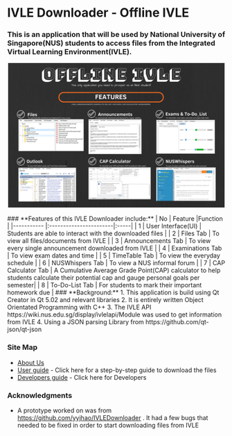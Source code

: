 # IVLE Downloader - Offline IVLE

### This is an **application** that will be used by National University of Singapore(NUS) students to access files from the Integrated Virtual Learning Environment(IVLE).
<p align="center"><img src="https://github.com/Geraldcdx/IVLEDownloader/blob/master/docs/pics/Offline%20IVLE.png"width="500"></p>
### **Features of this IVLE Downloader include:**
| No       | Feature      |Function  |
|----------- |:-----------------------|:-----|
| 1             | User Interface(UI) | Students are able to interact with the downloaded files |
| 2             | Files Tab | To view all files/documents from IVLE |
| 3           | Announcements Tab | To view every single announcement downloaded from IVLE |
| 4   | Examinations Tab | To view exam dates and time |
| 5   | TimeTable Tab | To view the everyday schedule |
| 6   | NUSWhispers Tab | To view a NUS informal forum |
| 7   | CAP Calculator Tab | A Cumulative Average Grade Point(CAP) calculator to help students calculate their potential cap and gauge personal goals per semester|
| 8   | To-Do-List Tab  | For students to mark their important homework due |
### **Background:** 
  1. This application is build using Qt Creator in Qt 5.02 and relevant libraries
  2. It is entirely written Object Orientated Programming with C++
  3. The IVLE API https://wiki.nus.edu.sg/display/ivlelapi/Module was used to get information from IVLE
  4. Using a JSON parsing Library from https://github.com/qt-json/qt-json 
  
### Site Map
* [About Us](https://github.com/Geraldcdx/IVLEDownloader/blob/master/docs/Aboutus.md)
* [User guide](https://github.com/Geraldcdx/IVLEDownloader/blob/master/docs/Userguide.md) - Click here for a step-by-step guide to download the files
* [Developers guide](https://github.com/Geraldcdx/IVLEDownloader/blob/master/docs/Developerguide.md) - Click here for Developers

### Acknowledgments
* A prototype worked on was from https://github.com/yyjhao/IVLEDownloader . It had a few bugs that needed to be fixed in order to start downloading files from IVLE
